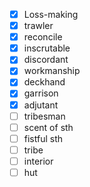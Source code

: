 - [x] Loss-making
- [x] trawler
- [x] reconcile
- [x] inscrutable
- [x] discordant
- [x] workmanship
- [x] deckhand
- [x] garrison
- [x] adjutant
- [ ] tribesman
- [ ] scent of sth
- [ ] fistful sth
- [ ] tribe
- [ ] interior
- [ ] hut  
